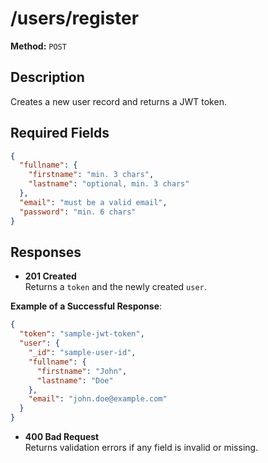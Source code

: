 # /users/register

**Method:** `POST`

## Description
Creates a new user record and returns a JWT token.

## Required Fields
```json
{
  "fullname": {
    "firstname": "min. 3 chars",
    "lastname": "optional, min. 3 chars"
  },
  "email": "must be a valid email",
  "password": "min. 6 chars"
}
```

## Responses
- **201 Created**  
  Returns a `token` and the newly created `user`.

**Example of a Successful Response**:
```json
{
  "token": "sample-jwt-token",
  "user": {
    "_id": "sample-user-id",
    "fullname": {
      "firstname": "John",
      "lastname": "Doe"
    },
    "email": "john.doe@example.com"
  }
}
```

- **400 Bad Request**  
  Returns validation errors if any field is invalid or missing.
